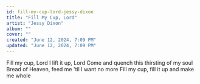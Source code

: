 ```yaml
---
id: fill-my-cup-lord-jessy-dixon
title: "Fill My Cup, Lord"
artist: "Jessy Dixon"
album: ""
cover: ""
created: "June 12, 2024, 7:09 PM"
updated: "June 12, 2024, 7:09 PM"
---
```


Fill my cup, Lord
I lift it up, Lord
Come and quench this thirsting of my soul
Bread of Heaven, feed me 'til I want no more
Fill my cup, fill it up and make me whole